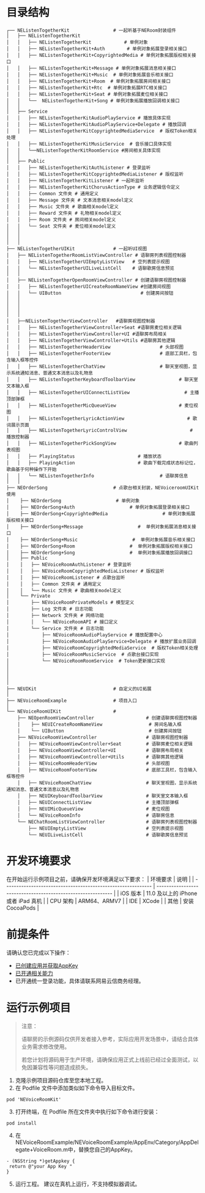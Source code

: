 # 目录结构


```
┌── NEListenTogetherKit                # 一起听基于NERoom封装组件
│   ├── NEListenTogetherKit  
│   │   ├── NEListenTogetherKit            # 单例对象
│   │   ├── NEListenTogetherKit+Auth        # 单例对象拓展登录相关接口
│   │   ├── NEListenTogetherKit+CopyrightedMedia # 单例对象拓展版权相关接口
│   │   ├── NEListenTogetherKit+Message # 单例对象拓展消息相关接口
│   │   ├── NEListenTogetherKit+Music  # 单例对象拓展音乐相关接口
│   │   ├── NEListenTogetherKit+Room  # 单例对象拓展房间相关接口
│   │   ├── NEListenTogetherKit+Rtc  # 单例对象拓展RTC相关接口
│   │   ├── NEListenTogetherKit+Seat # 单例对象拓展麦位相关接口
│   │   └──  NEListenTogetherKit+Song # 单例对象拓展播放回调相关接口
│   │   
│   ├── Service
│   │   ├── NEListenTogetherKitAudioPlayService # 播放具体实现
│   │   ├── NEListenTogetherKitAudioPlayService+Delegate # 播放回调
│   │   ├── NEListenTogetherKitCopyrightedMediaService  # 版权Token相关处理
│   │   ├── NEListenTogetherKitMusicService  # 音乐接口具体实现
│   │   └──NEListenTogetherKitRoomService #房间相关具体实现
│   │   
│   ├── Public
│   │   ├── NEListenTogetherKitAuthListener # 登录监听
│   │   ├── NEListenTogetherKitCopyrightedMediaListener # 版权监听
│   │   ├── NEListenTogetherKitListener # 一起听监听
│   │   ├── NEListenTogetherKitChorusActionType # 业务逻辑信令定义
│   │   ├── Common 文件夹 # 通用定义
│   │   ├── Message 文件夹 # 文本消息相关model定义
│   │   ├── Music 文件夹 # 歌曲相关model定义
│   │   ├── Reward 文件夹 # 礼物相关model定义
│   │   ├── Room 文件夹 # 房间相关model定义
│   │   └── Seat 文件夹 # 麦位相关model定义
│   │
│   │   
│   │
├── NEListenTogetherUIKit              # 一起听UI视图
│   ├── NEListenTogetherRoomListViewController # 语聊房列表视图控制器
│   │   ├── NEListenTogetherUIEmptyListView   # 空列表提示视图
│   │   └── NEListenTogetherUILiveListCell    # 语聊歌房信息预览
│   │
│   ├── NEListenTogetherOpenRoomViewController # 创建语聊房视图控制器
│   │   ├── NEListenTogetherUICreateRoomNameView #创建房间视图
│   │   └── UIButton                             # 创建房间按钮
│   │
│   │
│   │
│   │
│   ├──NEListenTogetherViewController   #语聊房视图控制器
│   │   ├── NEListenTogetherViewController+Seat #语聊房麦位相关逻辑
│   │   ├── NEListenTogetherViewController+UI #语聊房布局相关
│   │   ├── NEListenTogetherViewController+Utils #语聊房其他逻辑
│   │   ├── NEListenTogetherHeaderView                  # 头部视图
│   │   ├── NEListenTogetherFooterView                  # 底部工具栏，包含输入框等控件
│   │   ├── NEListenTogetherChatView                    # 聊天室视图，显示系统通知消息、普通文本消息以及礼物息
│   │   ├── NEListenTogetherKeyboardToolbarView                # 聊天室文本输入框
│   │   ├── NEListenTogetherUIConnectListView                    # 主播顶部弹框
│   │   ├── NEListenTogetherMicQueueView                       # 麦位视图
│   │   ├── NEListenTogetherLyricActionView                       # 歌词展示页面
│   │   ├── NEListenTogetherLyricControlView                       # 播放控制器
│   │   ├── NEListenTogetherPickSongView                       # 歌曲列表视图
│   │   ├── PlayingStatus                       # 播放状态
│   │   ├── PlayingAction                       # 歌曲下载完成状态标记位，歌曲基于何种操作下开始
│   │   └── NEListenTogetherInfo                        # 语聊房信息
│   │   
├── NEOrderSong                        # 点歌台相关封装，NEVoiceroomUIKit 使用
│    ├── NEOrderSong                    # 单例对象
│    ├── NEOrderSong+Auth                    # 单例对象拓展登录相关接口
│    ├── NEOrderSong+CopyrightedMedia                    # 单例对象拓展版权相关接口
│    ├── NEOrderSong+Message                    #  单例对象拓展消息相关接口
│    ├── NEOrderSong+Music                    #  单例对象拓展音乐相关接口
│    ├── NEOrderSong+Room                    #  单例对象拓展版权相关接口
│    ├── NEOrderSong+Song                    #  单例对象拓展播放回调接口
│    ├── Public
│    │   ├── NEVoiceRoomAuthListener # 登录监听
│    │   ├── NEVoiceRoomCopyrightedMediaListener # 版权监听
│    │   ├── NEVoiceRoomListener # 点歌台监听
│    │   ├── Common 文件夹 # 通用定义
│    │   └── Music 文件夹 # 歌曲相关model定义
│    └── Private                    
│        ├── NEVoiceRoomPrivateModels # 模型定义
│        ├── Log 文件夹 # 日志功能
│        ├── Network 文件夹 # 网络功能
│        │   └── NEVoiceRoomAPI # 接口定义
│        └── Service 文件夹 # 日志功能
│            ├── NEVoiceRoomAudioPlayService # 播放配置中心
│            ├── NEVoiceRoomAudioPlayService+Delegate # 播放扩展业务回调
│            ├── NEVoiceRoomCopyrightedMediaService  # 版权Token相关处理
│            ├── NEVoiceRoomMusicService  # 点歌台接口实现
│            └── NEVoiceRoomRoomService  # Token更新接口实现
│
│
│
│
├── NEUIKit                            # 自定义的UI拓展
│
├── NEVoiceRoomExample                 # 项目入口
│
└── NEVoiceRoomUIKit                   #
    ├── NEOpenRoomViewController                   # 创建语聊房视图控制器
    │    ├── NEUICreateRoomNameView                 # 房间名输入框
    │    └── UIButton                               # 创建房间按钮
    ├── NEVoiceRoomViewController                  # 语聊房视图控制器
    │   ├── NEVoiceRoomViewController+Seat         # 语聊房麦位相关逻辑
    │   ├── NEVoiceRoomViewController+UI           # 语聊房布局相关
    │   ├── NEVoiceRoomViewController+Utils        # 语聊房其他逻辑
    │   ├── NEVoiceRoomHeaderView                  # 头部视图
    │   ├── NEVoiceRoomFooterView                  # 底部工具栏，包含输入框等控件
    │   ├── NEVoiceRoomChatView                    # 聊天室视图，显示系统通知消息、普通文本消息以及礼物息
    │   ├── NEUIKeyboardToolbarView                # 聊天室文本输入框
    │   ├── NEUIConnectListView                    # 主播顶部弹框
    │   ├── NEUIMicQueueView                       # 麦位视图
    │   └── NEVoiceRoomInfo                        # 语聊房信息
    └── NEChatRoomListViewController               # 语聊房列表视图控制器
        ├── NEUIEmptyListView                      # 空列表提示视图
        └── NEUILiveListCell                       # 语聊歌房信息预览
```


# 开发环境要求
在开始运行示例项目之前，请确保开发环境满足以下要求：
| 环境要求                                                        | 说明                                                      |
| ------------------------------------------------------------ | ------------------------------------------------------------ |
|  iOS 版本  |  11.0 及以上的 iPhone 或者 iPad 真机   |
|  CPU 架构 | ARM64、ARMV7   |
| IDE | XCode   |
| 其他 | 安装 CocoaPods  |

# 前提条件

请确认您已完成以下操作：
- [已创建应用并获取AppKey](https://doc.yunxin.163.com/jcyOTA0ODM/docs/jcwMDQ2MTg)
- [已开通相关能力](https://doc.yunxin.163.com/docs/TA3ODAzNjE/zQ4MTI0Njc?platformId=50616)
- 已开通统一登录功能，具体请联系网易云信商务经理。

# 运行示例项目

> 注意：
>
>语聊房的示例源码仅供开发者接入参考，实际应用开发场景中，请结合具体业务需求修改使用。
>
>若您计划将源码用于生产环境，请确保应用正式上线前已经过全面测试，以免因兼容性等问题造成损失。

1. 克隆示例项目源码仓库至您本地工程。
2. 在 Podfile 文件中添加类似如下命令导入目标文件。
```
pod 'NEVoiceRoomKit'
```
3. 打开终端，在 Podfile 所在文件夹中执行如下命令进行安装：

```
pod install 
```

4. 在 NEVoiceRoomExample/NEVoiceRoomExample/AppEnv/Category/AppDelegate+VoiceRoom.m中，替换您自己的AppKey。

```
- (NSString *)getAppkey {
 return @"your App Key "
}
```

5. 运行工程。
建议在真机上运行，不支持模拟器调试。